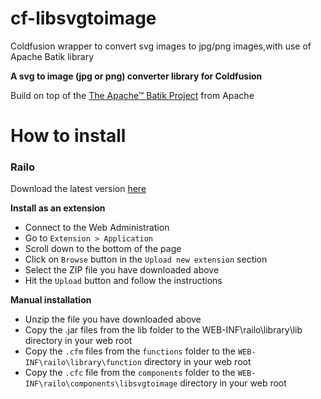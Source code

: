 # cf-libsvgtoimage
Coldfusion wrapper to convert svg images to jpg/png images,with use of Apache Batik library

__A svg to image (jpg or png) converter library for Coldfusion__

Build on top of the [The Apache™ Batik Project](https://xmlgraphics.apache.org/batik/) from Apache

# How to install

### Railo

Download the latest version [here](https://github.com/svantroyen/cf-libsvgtoimage/releases/download/v0.1.0/cf-libsvgtoimage-ext.zip)

__Install as an extension__

* Connect to the Web Administration
* Go to `Extension > Application`
* Scroll down to the bottom of the page
* Click on `Browse` button in the `Upload new extension` section
* Select the ZIP file you have downloaded above
* Hit the `Upload` button and follow the instructions

__Manual installation__

* Unzip the file you have downloaded above
* Copy the .jar files from the lib folder to the WEB-INF\railo\library\lib directory in your web root
* Copy the `.cfm` files from the `functions` folder to the `WEB-INF\railo\library\function` directory in your web root
* Copy the `.cfc` file from the `components` folder to the `WEB-INF\railo\components\libsvgtoimage` directory in your web root